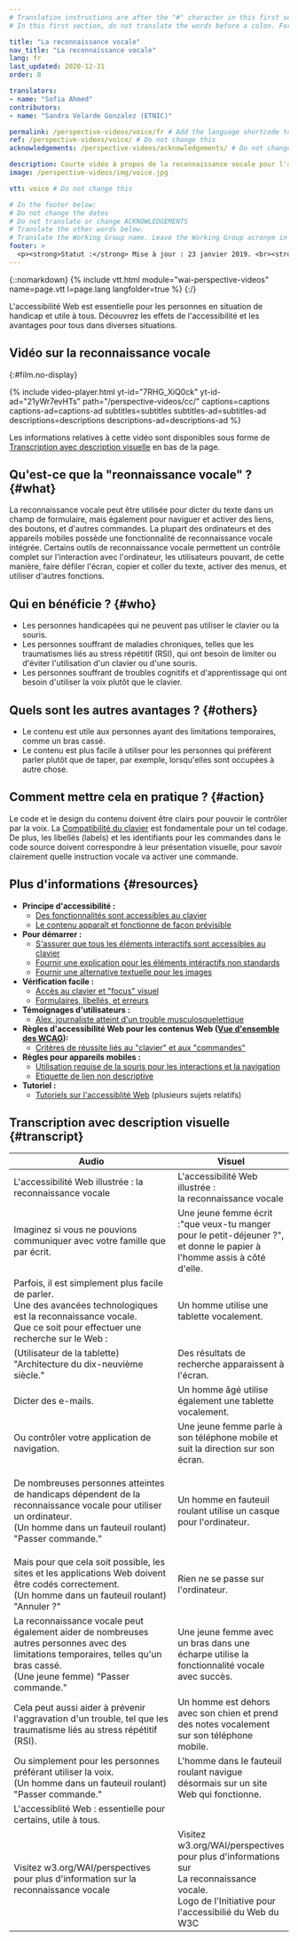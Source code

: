 ```yaml
---
# Translation instructions are after the "#" character in this first section. They are comments that do not show up in the web page. You do not need to translate the instructions after "#".
# In this first section, do not translate the words before a colon. For example, do not translate "title:". Do translate the text after "title:"

title: "La reconnaissance vocale"
nav_title: "La reconnaissance vocale"
lang: fr
last_updated: 2020-12-31
order: 8

translators:
- name: "Sofia Ahmed"
contributors:
- name: "Sandra Velarde Gonzalez (ETNIC)"

permalink: /perspective-videos/voice/fr # Add the language shortcode to the end, with no slash at the end. For example /path/to/file/fr
ref: /perspective-videos/voice/ # Do not change this
acknowledgements: /perspective-videos/acknowledgements/ # Do not change this

description: Courte vidéo à propos de la reconnaissance vocale pour l'accessibilité Web - de quoi s'agit-il, qui en bénéficie, et comment mettre cela en pratique.
image: /perspective-videos/img/voice.jpg

vtt: voice # Do not change this

# In the footer below:
# Do not change the dates
# Do not translate or change ACKNOWLEDGEMENTS
# Translate the other words below.
# Translate the Working Group name. Leave the Working Group acronym in English.
footer: >
  <p><strong>Statut :</strong> Mise à jour : 23 janvier 2019. <br><strong>Rédacteur et chef du projet :</strong> <a href="https://www.w3.org/People/shadi">Shadi Abou-Zahra</a>. Développé par le <a href="https://www.w3.org/WAI/EO/">Groupe de travail Éducation et Promotion</a> avec le soutien du projet <a href="https://www.w3.org/WAI/DEV/">WAI-DEV</a> financé par la Commission européenne (CE) ACKNOWLEDGEMENTS.</p>
---
```


{::nomarkdown}
{% include vtt.html module="wai-perspective-videos" name=page.vtt l=page.lang langfolder=true %}
{:/}

L'accessibilité Web est essentielle pour les personnes en situation de handicap et utile à tous. Découvrez les effets de l'accessibilité et les avantages pour tous dans diverses situations.


## Vidéo sur la reconnaissance vocale
{:#film.no-display}

{% include video-player.html
    yt-id="7RHG_XiQ0ck"
    yt-id-ad="21yWr7evHTs"
    path="/perspective-videos/cc/"
    captions=captions
    captions-ad=captions-ad
    subtitles=subtitles
    subtitles-ad=subtitles-ad
    descriptions=descriptions
    descriptions-ad=descriptions-ad
%}

Les informations relatives à cette vidéo sont disponibles sous forme de [Transcription avec description visuelle](#transcript) en bas de la page.

Qu'est-ce que la "reonnaissance vocale" ? {#what}
----------------------------

La reconnaissance vocale peut être utilisée pour dicter du texte dans un champ de formulaire, mais également pour naviguer et activer des liens, des boutons, et d'autres commandes. La plupart des ordinateurs et des appareils mobiles possède une fonctionnalité de reconnaissance vocale intégrée. Certains outils de reconnaissance vocale permettent un contrôle complet sur l'interaction avec l'ordinateur, les utilisateurs pouvant, de cette manière, faire défiler l'écran, copier et coller du texte, activer des menus, et utiliser d'autres fonctions.

Qui en bénéficie ? {#who}
----------------------------

-   Les personnes handicapées qui ne peuvent pas utiliser le clavier ou la souris.
-   Les personnes souffrant de maladies chroniques, telles que les traumatismes liés au stress répétitif (RSI), qui ont besoin de limiter ou d'éviter l'utilisation d'un clavier ou d'une souris.
-   Les personnes souffrant de troubles cognitifs et d'apprentissage qui ont besoin d'utiliser la voix plutôt que le clavier.

Quels sont les autres avantages ? {#others}
---------------------------------

-   Le contenu est utile aux personnes ayant des limitations temporaires, comme un bras cassé.
-   Le contenu est plus facile à utiliser pour les personnes qui préfèrent parler plutôt que de taper, par exemple, lorsqu'elles sont occupées à autre chose.

Comment mettre cela en pratique ? {#action}
--------------------------------------

Le code et le design du contenu doivent être clairs pour pouvoir le contrôler par la voix. La [Compatibilité du clavier](/perspective-videos/keyboard/) est fondamentale pour un tel codage. De plus, les libellés (labels) et les identifiants pour les commandes dans le code source doivent correspondre à leur présentation visuelle, pour savoir clairement quelle instruction vocale va activer une commande.

Plus d'informations {#resources}
----------

-   **Principe d'accessibilité :**
    -   [Des fonctionnalités sont accessibles au clavier](/fundamentals/accessibility-principles/#keyboard) 
    -   [Le contenu apparaît et fonctionne de façon prévisible](/fundamentals/accessibility-principles/#predictable)
-   **Pour démarrer :**
    -   [S'assurer que tous les éléments interactifs sont accessibles au clavier](/tips/developing/#ensure-that-all-interactive-elements-are-keyboard-accessible) 
    -   [Fournir une explication pour les éléments intéractifs non standards](/tips/developing/#provide-meaning-for-non-standard-interactive-elements) 
    -   [Fournir une alternative textuelle pour les images](/tips/designing/#include-image-and-media-alternatives-in-your-design) 
-   **Vérification facile :**
    -   [Accès au clavier et "focus" visuel](/test-evaluate/preliminary/#interaction) 
    -   [Formulaires, libellés, et erreurs](/test-evaluate/preliminary/#forms)
-   **Témoignages d'utilisateurs :**
    -   [Alex, journaliste atteint d'un trouble musculosquelettique](/people-use-web/user-stories/#reporter)
-   **Règles d'accessibilité Web pour les contenus Web ([Vue d'ensemble des WCAG](/standards-guidelines/wcag/)):**
    -   [Critères de réussite liés au "clavier" et aux "commandes"](https://www.w3.org/WAI/WCAG21/quickref/?tags=keyboard%2Ccontrols) 
-   **Règles pour appareils mobiles :**
    -   [Utilisation requise de la souris pour les interactions et la navigation](/standards-guidelines/shared-experiences/#mouse) 
    -   [Etiquette de lien non descriptive](/standards-guidelines/shared-experiences/#link-label)
-   **Tutoriel :**
    -   [Tutoriels sur l'accessiblité Web](https://www.w3.org/WAI/tutorials/)
        (plusieurs sujets relatifs)

## Transcription avec description visuelle {#transcript}

<table>
  <thead>
    <tr>
      <th width="65%">Audio</th>
      <th>Visuel</th>
    </tr>
  </thead>
  <tbody>
    <tr>
      <td>L'accessibilité Web illustrée : la reconnaissance vocale</td>
      <td>L'accessibilité Web illustrée :<br>
        la reconnaissance vocale</td>
    </tr>
    <tr>
      <td>Imaginez si vous ne pouvions communiquer avec votre famille que par écrit.<br></td>
      <td>Une jeune femme écrit :&quot;que veux-tu manger pour le petit-déjeuner ?&quot;, et donne le papier à l'homme assis à côté d'elle.<br></td>
    </tr>
    <tr>
      <td>Parfois, il est simplement plus facile de parler.<br>
        Une des avancées technologiques est la reconnaissance vocale.<br>
        Que ce soit pour effectuer une recherche sur le Web :</td>
      <td>Un homme utilise une tablette vocalement.</td>
    </tr>
    <tr>
      <td>(Utilisateur de la tablette) &quot;Architecture du dix-neuvième siècle.&quot;</td>
      <td>Des résultats de recherche apparaissent à l'écran.</td>
    </tr>
    <tr>
      <td>Dicter des e-mails.</td>
      <td>Un homme âgé utilise également une tablette vocalement.</td>
    </tr>
    <tr>
      <td>Ou contrôler votre application de navigation.</td>
      <td>Une jeune femme parle à son téléphone mobile et suit la direction sur son écran.</td>
    </tr>
    <tr>
      <td><p>De nombreuses personnes atteintes de handicaps dépendent de la reconnaissance vocale pour utiliser un ordinateur.<br>
          (Un homme dans un fauteuil roulant) &quot;Passer commande.&quot;<br>
        </p></td>
      <td>Un homme en fauteuil roulant utilise un casque pour l'ordinateur.</td>
    </tr>
    <tr>
      <td>Mais pour que cela soit possible, les sites et les applications Web doivent être codés correctement.<br>
(Un homme dans un fauteuil roulant)                     &quot;Annuler ?&quot;</td>
      <td>Rien ne se passe sur l'ordinateur.</td>
    </tr>
    <tr>
      <td> La reconnaissance vocale peut également aider de nombreuses autres personnes avec des limitations temporaires, telles qu'un bras cassé.<br>
(Une jeune femme)                     &quot;Passer commande.&quot;</td>
      <td>Une jeune femme avec un bras dans une écharpe utilise la fonctionnalité vocale avec succès.</td>
    </tr>
    <tr>
      <td>Cela peut aussi aider à prévenir l'aggravation d'un trouble, tel que les traumatisme liés au stress répétitif (RSI).</td>
      <td>Un homme est dehors avec son chien et prend des notes vocalement sur son téléphone mobile.</td>
    </tr>
    <tr>
      <td>Ou simplement pour les personnes préférant utiliser la voix.<br>
        (Un homme dans un fauteuil roulant) &quot;Passer commande.&quot;</td>
      <td>L'homme dans le fauteuil roulant navigue désormais sur un site Web qui fonctionne.</td>
    </tr>
    <tr>
      <td>L'accessiblité Web : essentielle pour certains, utile à tous.</td>
      <td>&nbsp;</td>
    </tr>
    <tr>
      <td>Visitez w3.org/WAI/perspectives pour plus d'information sur la reconnaissance vocale</td>
      <td>Visitez<br>
        w3.org/WAI/perspectives<br>
        pour plus d'informations sur<br>
        La reconnaissance vocale. <br>
        Logo de l'Initiative pour l'accessibilié du Web du W3C</td>
    </tr>
  </tbody>
</table>
